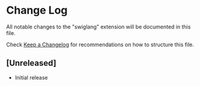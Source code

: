 # Change Log

All notable changes to the "swiglang" extension will be documented in this file.

Check [Keep a Changelog](http://keepachangelog.com/) for recommendations on how to structure this file.

## [Unreleased]

- Initial release